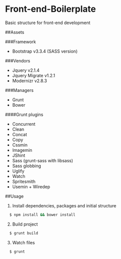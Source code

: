 # Front-end-Boilerplate
Basic structure for front-end development

##Assets

###Framework
- Bootstrap v3.3.4 (SASS version)

###Vendors
- Jquery v2.1.4
- Jquery Migrate v1.2.1
- Modernizr v2.8.3

###Managers
- Grunt
- Bower

####Grunt plugins
- Concurrent
- Clean
- Concat
- Copy
- Cssmin
- Imagemin
- JShint
- Sass (grunt-sass with libsass)
- Sass globbing
- Uglify
- Watch
- Spritesmith
- Usemin + Wiredep

##Usage

1. Install dependencies, packages and initial structure

```sh
  $ npm install && bower install
  ```
2. Build project

```sh
  $ grunt build
  ```
3. Watch files

```sh
  $ grunt
  ```